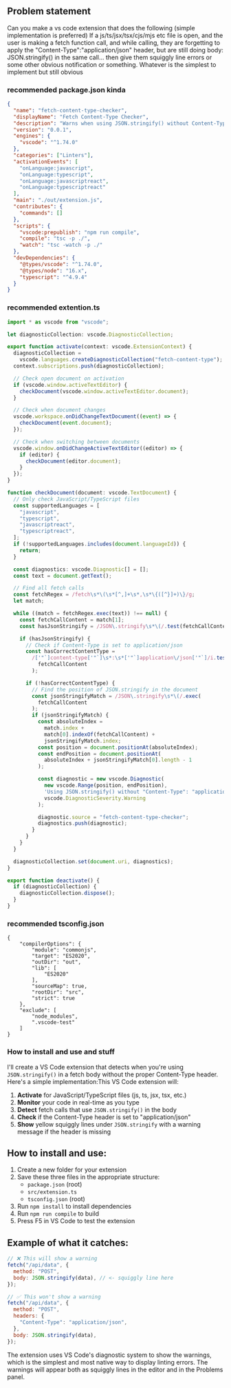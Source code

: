 ## Problem statement

Can you make a vs code extension that does the following (simple implementation is preferred)
If a js/ts/jsx/tsx/cjs/mjs etc file is open, and the user is making a fetch function call, and while calling, they are forgetting to apply the "Content-Type":"application/json" header, but are still doing body: JSON.stringify() in the same call... then give them squiggly line errors or some other obvious notification or something. Whatever is the simplest to implement but still obvious

### recommended package.json kinda

```json
{
  "name": "fetch-content-type-checker",
  "displayName": "Fetch Content-Type Checker",
  "description": "Warns when using JSON.stringify() without Content-Type header in fetch calls",
  "version": "0.0.1",
  "engines": {
    "vscode": "^1.74.0"
  },
  "categories": ["Linters"],
  "activationEvents": [
    "onLanguage:javascript",
    "onLanguage:typescript",
    "onLanguage:javascriptreact",
    "onLanguage:typescriptreact"
  ],
  "main": "./out/extension.js",
  "contributes": {
    "commands": []
  },
  "scripts": {
    "vscode:prepublish": "npm run compile",
    "compile": "tsc -p ./",
    "watch": "tsc -watch -p ./"
  },
  "devDependencies": {
    "@types/vscode": "^1.74.0",
    "@types/node": "16.x",
    "typescript": "^4.9.4"
  }
}
```

### recommended extention.ts

```ts
import * as vscode from "vscode";

let diagnosticCollection: vscode.DiagnosticCollection;

export function activate(context: vscode.ExtensionContext) {
  diagnosticCollection =
    vscode.languages.createDiagnosticCollection("fetch-content-type");
  context.subscriptions.push(diagnosticCollection);

  // Check open document on activation
  if (vscode.window.activeTextEditor) {
    checkDocument(vscode.window.activeTextEditor.document);
  }

  // Check when document changes
  vscode.workspace.onDidChangeTextDocument((event) => {
    checkDocument(event.document);
  });

  // Check when switching between documents
  vscode.window.onDidChangeActiveTextEditor((editor) => {
    if (editor) {
      checkDocument(editor.document);
    }
  });
}

function checkDocument(document: vscode.TextDocument) {
  // Only check JavaScript/TypeScript files
  const supportedLanguages = [
    "javascript",
    "typescript",
    "javascriptreact",
    "typescriptreact",
  ];
  if (!supportedLanguages.includes(document.languageId)) {
    return;
  }

  const diagnostics: vscode.Diagnostic[] = [];
  const text = document.getText();

  // Find all fetch calls
  const fetchRegex = /fetch\s*\(\s*[^,]+\s*,\s*\{([^}]+)\}/g;
  let match;

  while ((match = fetchRegex.exec(text)) !== null) {
    const fetchCallContent = match[1];
    const hasJsonStringify = /JSON\.stringify\s*\(/.test(fetchCallContent);

    if (hasJsonStringify) {
      // Check if Content-Type is set to application/json
      const hasCorrectContentType =
        /['"`]content-type['"`]\s*:\s*['"`]application\/json['"`]/i.test(
          fetchCallContent
        );

      if (!hasCorrectContentType) {
        // Find the position of JSON.stringify in the document
        const jsonStringifyMatch = /JSON\.stringify\s*\(/.exec(
          fetchCallContent
        );
        if (jsonStringifyMatch) {
          const absoluteIndex =
            match.index +
            match[0].indexOf(fetchCallContent) +
            jsonStringifyMatch.index;
          const position = document.positionAt(absoluteIndex);
          const endPosition = document.positionAt(
            absoluteIndex + jsonStringifyMatch[0].length - 1
          );

          const diagnostic = new vscode.Diagnostic(
            new vscode.Range(position, endPosition),
            'Using JSON.stringify() without "Content-Type": "application/json" header',
            vscode.DiagnosticSeverity.Warning
          );

          diagnostic.source = "fetch-content-type-checker";
          diagnostics.push(diagnostic);
        }
      }
    }
  }

  diagnosticCollection.set(document.uri, diagnostics);
}

export function deactivate() {
  if (diagnosticCollection) {
    diagnosticCollection.dispose();
  }
}
```

### recommended tsconfig.json

```
{
    "compilerOptions": {
        "module": "commonjs",
        "target": "ES2020",
        "outDir": "out",
        "lib": [
            "ES2020"
        ],
        "sourceMap": true,
        "rootDir": "src",
        "strict": true
    },
    "exclude": [
        "node_modules",
        ".vscode-test"
    ]
}
```

### How to install and use and stuff

I'll create a VS Code extension that detects when you're using `JSON.stringify()` in a fetch body without the proper Content-Type header. Here's a simple implementation:This VS Code extension will:

1. **Activate** for JavaScript/TypeScript files (js, ts, jsx, tsx, etc.)
2. **Monitor** your code in real-time as you type
3. **Detect** fetch calls that use `JSON.stringify()` in the body
4. **Check** if the Content-Type header is set to "application/json"
5. **Show** yellow squiggly lines under `JSON.stringify` with a warning message if the header is missing

## How to install and use:

1. Create a new folder for your extension
2. Save these three files in the appropriate structure:
   - `package.json` (root)
   - `src/extension.ts`
   - `tsconfig.json` (root)
3. Run `npm install` to install dependencies
4. Run `npm run compile` to build
5. Press F5 in VS Code to test the extension

## Example of what it catches:

```javascript
// ❌ This will show a warning
fetch("/api/data", {
  method: "POST",
  body: JSON.stringify(data), // <- squiggly line here
});

// ✅ This won't show a warning
fetch("/api/data", {
  method: "POST",
  headers: {
    "Content-Type": "application/json",
  },
  body: JSON.stringify(data),
});
```

The extension uses VS Code's diagnostic system to show the warnings, which is the simplest and most native way to display linting errors. The warnings will appear both as squiggly lines in the editor and in the Problems panel.
